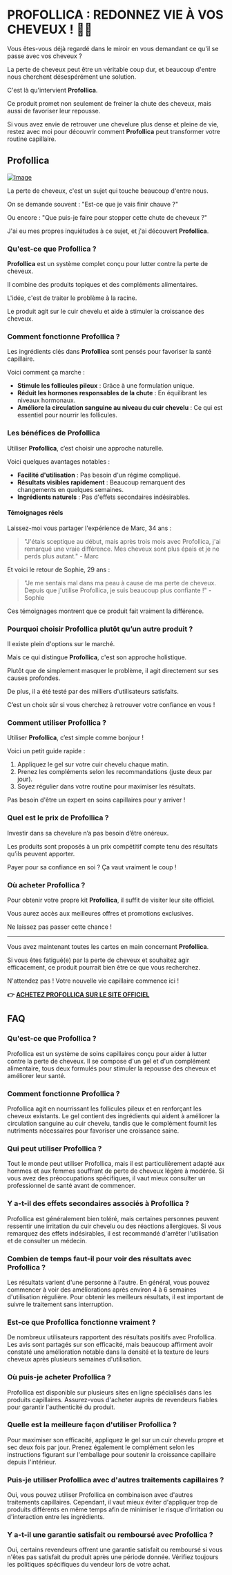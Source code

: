 # PROFOLLICA : REDONNEZ VIE À VOS CHEVEUX ! 💪✨

Vous êtes-vous déjà regardé dans le miroir en vous demandant ce qu'il se passe avec vos cheveux ? 

La perte de cheveux peut être un véritable coup dur, et beaucoup d'entre nous cherchent désespérément une solution. 

C'est là qu'intervient **Profollica**. 

Ce produit promet non seulement de freiner la chute des cheveux, mais aussi de favoriser leur repousse. 

Si vous avez envie de retrouver une chevelure plus dense et pleine de vie, restez avec moi pour découvrir comment **Profollica** peut transformer votre routine capillaire.

## Profollica

[![Image](https://www2.sellhealth.com/57/profollica_icon002_300x400.gif)](https://gchaffi.com/z9BKs7Y3)

La perte de cheveux, c'est un sujet qui touche beaucoup d'entre nous. 

On se demande souvent : "Est-ce que je vais finir chauve ?"

Ou encore : "Que puis-je faire pour stopper cette chute de cheveux ?"

J'ai eu mes propres inquiétudes à ce sujet, et j'ai découvert **Profollica**.

### Qu'est-ce que Profollica ?

**Profollica** est un système complet conçu pour lutter contre la perte de cheveux. 

Il combine des produits topiques et des compléments alimentaires. 

L'idée, c'est de traiter le problème à la racine.

Le produit agit sur le cuir chevelu et aide à stimuler la croissance des cheveux.

### Comment fonctionne Profollica ?

Les ingrédients clés dans **Profollica** sont pensés pour favoriser la santé capillaire. 

Voici comment ça marche :

- **Stimule les follicules pileux** : Grâce à une formulation unique.
- **Réduit les hormones responsables de la chute** : En équilibrant les niveaux hormonaux.
- **Améliore la circulation sanguine au niveau du cuir chevelu** : Ce qui est essentiel pour nourrir les follicules.

### Les bénéfices de Profollica

Utiliser **Profollica**, c’est choisir une approche naturelle. 

Voici quelques avantages notables :

- **Facilité d'utilisation** : Pas besoin d'un régime compliqué.
- **Résultats visibles rapidement** : Beaucoup remarquent des changements en quelques semaines.
- **Ingrédients naturels** : Pas d'effets secondaires indésirables.

#### Témoignages réels

Laissez-moi vous partager l'expérience de Marc, 34 ans :

> "J'étais sceptique au début, mais après trois mois avec Profollica, j'ai remarqué une vraie différence. Mes cheveux sont plus épais et je ne perds plus autant." - Marc

Et voici le retour de Sophie, 29 ans :

> "Je me sentais mal dans ma peau à cause de ma perte de cheveux. Depuis que j'utilise Profollica, je suis beaucoup plus confiante !" - Sophie

Ces témoignages montrent que ce produit fait vraiment la différence.

### Pourquoi choisir Profollica plutôt qu’un autre produit ?

Il existe plein d'options sur le marché. 

Mais ce qui distingue **Profollica**, c'est son approche holistique.

Plutôt que de simplement masquer le problème, il agit directement sur ses causes profondes.

De plus, il a été testé par des milliers d'utilisateurs satisfaits.

C’est un choix sûr si vous cherchez à retrouver votre confiance en vous !

### Comment utiliser Profollica ?

Utiliser **Profollica**, c’est simple comme bonjour ! 

Voici un petit guide rapide :

1. Appliquez le gel sur votre cuir chevelu chaque matin.
2. Prenez les compléments selon les recommandations (juste deux par jour).
3. Soyez régulier dans votre routine pour maximiser les résultats.

Pas besoin d'être un expert en soins capillaires pour y arriver !

### Quel est le prix de Profollica ?

Investir dans sa chevelure n’a pas besoin d’être onéreux.

Les produits sont proposés à un prix compétitif compte tenu des résultats qu’ils peuvent apporter.

Payer pour sa confiance en soi ? Ça vaut vraiment le coup !

### Où acheter Profollica ?

Pour obtenir votre propre kit **Profollica**, il suffit de visiter leur site officiel. 

Vous aurez accès aux meilleures offres et promotions exclusives. 

Ne laissez pas passer cette chance !

---

Vous avez maintenant toutes les cartes en main concernant **Profollica**. 

Si vous êtes fatigué(e) par la perte de cheveux et souhaitez agir efficacement, ce produit pourrait bien être ce que vous recherchez.

N'attendez pas ! Votre nouvelle vie capillaire commence ici !



**👉 [ACHETEZ PROFOLLICA SUR LE SITE OFFICIEL](https://gchaffi.com/z9BKs7Y3)**

## FAQ

### Qu'est-ce que Profollica ?
Profollica est un système de soins capillaires conçu pour aider à lutter contre la perte de cheveux. Il se compose d'un gel et d'un complément alimentaire, tous deux formulés pour stimuler la repousse des cheveux et améliorer leur santé.

### Comment fonctionne Profollica ?
Profollica agit en nourrissant les follicules pileux et en renforçant les cheveux existants. Le gel contient des ingrédients qui aident à améliorer la circulation sanguine au cuir chevelu, tandis que le complément fournit les nutriments nécessaires pour favoriser une croissance saine.

### Qui peut utiliser Profollica ?
Tout le monde peut utiliser Profollica, mais il est particulièrement adapté aux hommes et aux femmes souffrant de perte de cheveux légère à modérée. Si vous avez des préoccupations spécifiques, il vaut mieux consulter un professionnel de santé avant de commencer.

### Y a-t-il des effets secondaires associés à Profollica ?
Profollica est généralement bien toléré, mais certaines personnes peuvent ressentir une irritation du cuir chevelu ou des réactions allergiques. Si vous remarquez des effets indésirables, il est recommandé d'arrêter l'utilisation et de consulter un médecin.

### Combien de temps faut-il pour voir des résultats avec Profollica ?
Les résultats varient d'une personne à l'autre. En général, vous pouvez commencer à voir des améliorations après environ 4 à 6 semaines d'utilisation régulière. Pour obtenir les meilleurs résultats, il est important de suivre le traitement sans interruption.

### Est-ce que Profollica fonctionne vraiment ?
De nombreux utilisateurs rapportent des résultats positifs avec Profollica. Les avis sont partagés sur son efficacité, mais beaucoup affirment avoir constaté une amélioration notable dans la densité et la texture de leurs cheveux après plusieurs semaines d'utilisation.

### Où puis-je acheter Profollica ?
Profollica est disponible sur plusieurs sites en ligne spécialisés dans les produits capillaires. Assurez-vous d'acheter auprès de revendeurs fiables pour garantir l'authenticité du produit.

### Quelle est la meilleure façon d'utiliser Profollica ?
Pour maximiser son efficacité, appliquez le gel sur un cuir chevelu propre et sec deux fois par jour. Prenez également le complément selon les instructions figurant sur l'emballage pour soutenir la croissance capillaire depuis l'intérieur.

### Puis-je utiliser Profollica avec d'autres traitements capillaires ?
Oui, vous pouvez utiliser Profollica en combinaison avec d'autres traitements capillaires. Cependant, il vaut mieux éviter d'appliquer trop de produits différents en même temps afin de minimiser le risque d'irritation ou d'interaction entre les ingrédients.

### Y a-t-il une garantie satisfait ou remboursé avec Profollica ?
Oui, certains revendeurs offrent une garantie satisfait ou remboursé si vous n'êtes pas satisfait du produit après une période donnée. Vérifiez toujours les politiques spécifiques du vendeur lors de votre achat.